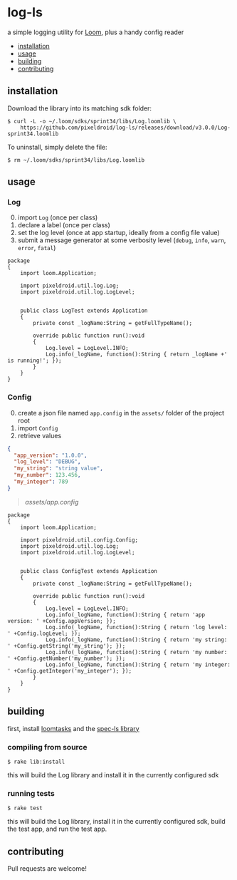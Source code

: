 log-ls
======

a simple logging utility for [Loom][loom-sdk], plus a handy config reader

- [installation](#installation)
- [usage](#usage)
- [building](#building)
- [contributing](#contributing)


## installation

Download the library into its matching sdk folder:

    $ curl -L -o ~/.loom/sdks/sprint34/libs/Log.loomlib \
        https://github.com/pixeldroid/log-ls/releases/download/v3.0.0/Log-sprint34.loomlib

To uninstall, simply delete the file:

    $ rm ~/.loom/sdks/sprint34/libs/Log.loomlib


## usage

### Log

0. import `Log` (once per class)
0. declare a label (once per class)
0. set the log level (once at app startup, ideally from a config file value)
0. submit a message generator at some verbosity level (`debug`, `info`, `warn`, `error`, `fatal`)

```ls
package
{
    import loom.Application;

    import pixeldroid.util.log.Log;
    import pixeldroid.util.log.LogLevel;


    public class LogTest extends Application
    {
        private const _logName:String = getFullTypeName();

        override public function run():void
        {
            Log.level = LogLevel.INFO;
            Log.info(_logName, function():String { return _logName +' is running!'; });
        }
    }
}
```

### Config

0. create a json file named `app.config` in the `assets/` folder of the project root
0. import `Config`
0. retrieve values

```json
{
  "app_version": "1.0.0",
  "log_level": "DEBUG",
  "my_string": "string value",
  "my_number": 123.456,
  "my_integer": 789
}
```
> _assets/app.config_

```ls
package
{
    import loom.Application;

    import pixeldroid.util.config.Config;
    import pixeldroid.util.log.Log;
    import pixeldroid.util.log.LogLevel;


    public class ConfigTest extends Application
    {
        private const _logName:String = getFullTypeName();

        override public function run():void
        {
            Log.level = LogLevel.INFO;
            Log.info(_logName, function():String { return 'app version: ' +Config.appVersion; });
            Log.info(_logName, function():String { return 'log level: ' +Config.logLevel; });
            Log.info(_logName, function():String { return 'my string: ' +Config.getString('my_string'); });
            Log.info(_logName, function():String { return 'my number: ' +Config.getNumber('my_number'); });
            Log.info(_logName, function():String { return 'my integer: ' +Config.getInteger('my_integer'); });
        }
    }
}
```


## building

first, install [loomtasks][loomtasks] and the [spec-ls library][spec-ls]

### compiling from source

    $ rake lib:install

this will build the Log library and install it in the currently configured sdk

### running tests

    $ rake test

this will build the Log library, install it in the currently configured sdk, build the test app, and run the test app.


## contributing

Pull requests are welcome!


[loom-sdk]: https://github.com/LoomSDK/LoomSDK "a native mobile app and game framework"
[loomtasks]: https://github.com/pixeldroid/loomtasks "Rake tasks for working with loomlibs"
[spec-ls]: https://github.com/pixeldroid/spec-ls "a simple spec framework for Loom"
